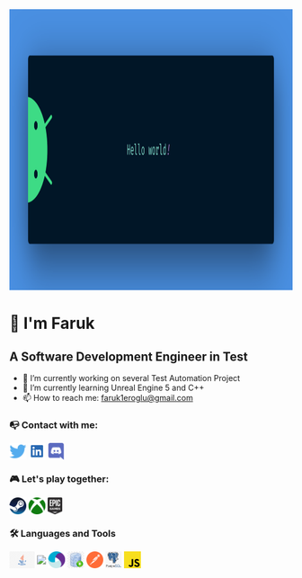 

<img src="https://github.com/afse2/afse2/blob/main/banner.png" height="500" > 

# :vulcan_salute: I'm Faruk 
## A Software Development Engineer in Test


- 🔭 I’m currently working on several Test Automation Project
- 🌱 I’m currently learning Unreal Engine 5 and C++
- 📫 How to reach me: faruk1eroglu@gmail.com

### :mailbox_with_no_mail: Contact with me:

<p align="left">
<a href="http://twitter.com/afse0" target="blank"><img align="center" src="https://github.com/afse2/afse2/blob/main/icons/twitter%20(2).png" title = "Twitter" alt="" height="30" /></a>
<a href="https://www.linkedin.com/in/faruk-eroglu/" target="blank"><img align="center" src="https://github.com/afse2/afse2/blob/main/icons/linkedin.png" alt="" height="30" /></a>
<a href="https://discord.gg/QZAN3qJd" target="blank"><img align="center" src="https://github.com/afse2/afse2/blob/main/icons/discord.png" height="30" /></a>
</p>

### :video_game: Let's play together:
<a href="https://steamcommunity.com/profiles/76561198166662163/" target="blank"><img align="center" src="https://github.com/afse2/afse2/blob/main/icons/Steam.png" height="30" /></a> 
<a href=" " target="blank"><img align="center" src="https://github.com/afse2/afse2/blob/main/icons/Xbox.png" height="30" /></a>
<a href=" " target="blank"><img align="center" src="https://github.com/afse2/afse2/blob/main/icons/epicGames.png" height="30" /></a>

### :hammer_and_wrench: Languages and Tools

<a href=" " target="blank"><img align="center" src="https://github.com/afse2/afse2/blob/main/icons/java2.jpg" height="30" /></a>
<a href=" " target="blank"><img align="center" src="https://github.com/afse2/afse2/blob/main/iconsselenium.png" height="30" /></a>
<a href=" " target="blank"><img align="center" src="https://github.com/afse2/afse2/blob/main/icons/appium.png" height="30" /></a>
<a href=" " target="blank"><img align="center" src="https://github.com/afse2/afse2/blob/main/icons/sqlDev.jpg" height="30" /></a>
<a href=" " target="blank"><img align="center" src="https://github.com/afse2/afse2/blob/main/icons/postman.png" height="30" /></a>
<a href=" " target="blank"><img align="center" src="https://github.com/afse2/afse2/blob/main/icons/postgreSql.png" height="30" /></a>
<a href=" " target="blank"><img align="center" src="https://github.com/afse2/afse2/blob/main/icons/js.png" height="30" /></a>






